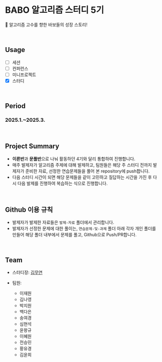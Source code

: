 # BABO 알고리즘 스터디 5기
🐣 알고리즘 고수를 향한 바보들의 성장 스토리!

</br>

## Usage
- [ ] 세션
- [ ] 컨퍼런스
- [ ] 미니프로젝트
- [X] 스터디

<br/>

## Period
### 2025.1.~2025.3.

<br/>

## Project Summary
- **이론반**과 **문풀반**으로 나눠 활동하던 4기와 달리 통합하여 진행합니다.
- 매주 발제자가 알고리즘 주제에 대해 발제하고, 팀원들은 해당 주 스터디 전까지 발제자가 준비한 자료, 선정한 연습문제들을 풀어 본 repository에 push합니다.
- 다음 스터디 시간이 되면 해당 문제들을 같이 고민하고 질답하는 시간을 가진 후 다시 다음 발제를 진행하여 복습하는 식으로 진행합니다.

<br/>


## Github 이용 규칙
  - 발제자가 발제한 자료들은 `발제-자료` 폴더에서 관리합니다.
  - 발제자가 선정한 문제에 대한 풀이는, `연습문제-및-과제` 폴더 아래 각자 개인 폴더를 만들어 해당 폴더 내부에서 문제를 풀고, Github으로 Push/PR합니다.

<br/>

## Team
- 스터디장: [김무연](https://github.com/kimmuyeon)

- 팀원:
  - 이재원
  - 김나영
  - 박지원
  - 백다은
  - 송여경
  - 심현석
  - 윤왕규
  - 이혜원
  - 전승민
  - 황유경
  - 김윤희

